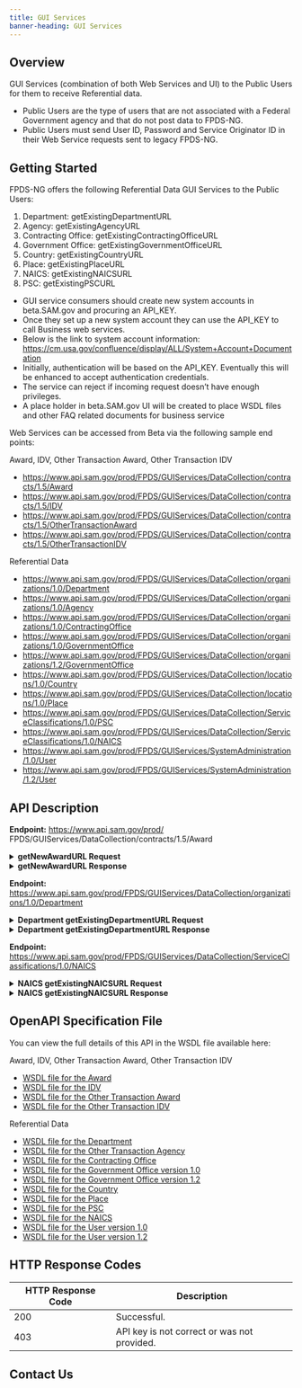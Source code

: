 ```yaml
---
title: GUI Services
banner-heading: GUI Services
---
```


<link rel="stylesheet" type="text/css" href="../../assets/swaggerui-dist/swagger-ui.css" >


## Overview
GUI Services (combination of both Web Services and UI) to the Public Users for them to receive Referential data. 

* Public Users are the type of users that are not associated with a Federal Government agency and that do not post data to FPDS-NG.
* Public Users must send User ID, Password and Service Originator ID in their Web Service requests sent to legacy FPDS-NG.

## Getting Started
FPDS-NG offers the following Referential Data GUI Services to the Public Users:

1. Department: getExistingDepartmentURL
2. Agency: getExistingAgencyURL
3. Contracting Office: getExistingContractingOfficeURL
4. Government Office: getExistingGovernmentOfficeURL
5. Country: getExistingCountryURL
6. Place: getExistingPlaceURL
7. NAICS: getExistingNAICSURL
8. PSC: getExistingPSCURL

* GUI service consumers should create new system accounts in beta.SAM.gov and procuring an API_KEY. 
* Once they set up a new system account they can use the API_KEY to call Business web services. 
* Below is the link to system account information:
  https://cm.usa.gov/confluence/display/ALL/System+Account+Documentation
* Initially, authentication will be based on the API_KEY. Eventually this will be enhanced to accept authentication credentials.
* The service can reject if incoming request doesn’t have enough privileges.   
* A place holder in beta.SAM.gov UI will be created to place WSDL files and other FAQ related documents for business service

Web Services can be accessed from Beta via the following sample end points:

Award, IDV, Other Transaction Award, Other Transaction IDV
*	https://www.api.sam.gov/prod/FPDS/GUIServices/DataCollection/contracts/1.5/Award 
*	https://www.api.sam.gov/prod/FPDS/GUIServices/DataCollection/contracts/1.5/IDV 
*	https://www.api.sam.gov/prod/FPDS/GUIServices/DataCollection/contracts/1.5/OtherTransactionAward 
*	https://www.api.sam.gov/prod/FPDS/GUIServices/DataCollection/contracts/1.5/OtherTransactionIDV

Referential Data
*	https://www.api.sam.gov/prod/FPDS/GUIServices/DataCollection/organizations/1.0/Department
*	https://www.api.sam.gov/prod/FPDS/GUIServices/DataCollection/organizations/1.0/Agency
*	https://www.api.sam.gov/prod/FPDS/GUIServices/DataCollection/organizations/1.0/ContractingOffice
*	https://www.api.sam.gov/prod/FPDS/GUIServices/DataCollection/organizations/1.0/GovernmentOffice
*	https://www.api.sam.gov/prod/FPDS/GUIServices/DataCollection/organizations/1.2/GovernmentOffice
*	https://www.api.sam.gov/prod/FPDS/GUIServices/DataCollection/locations/1.0/Country
*	https://www.api.sam.gov/prod/FPDS/GUIServices/DataCollection/locations/1.0/Place
*	https://www.api.sam.gov/prod/FPDS/GUIServices/DataCollection/ServiceClassifications/1.0/PSC
*	https://www.api.sam.gov/prod/FPDS/GUIServices/DataCollection/ServiceClassifications/1.0/NAICS
*	https://www.api.sam.gov/prod/FPDS/GUIServices/SystemAdministration/1.0/User
*	https://www.api.sam.gov/prod/FPDS/GUIServices/SystemAdministration/1.2/User

 

## API Description

**Endpoint:** https://www.api.sam.gov/prod/ FPDS/GUIServices/DataCollection/contracts/1.5/Award 
<details>
<summary><b>getNewAwardURL Request</b></summary>
<p>
<code><pre>
&lt;?xml version="1.0" encoding="UTF-8"?&gt;
&lt;soapenv:Envelope xmlns:soapenv="http://schemas.xmlsoap.org/soap/envelope/" xmlns:fpds="https://www.fpds.gov/FPDS" xmlns:urn="urn:FPDS.GUIServices.DataCollection.contracts.Award"&gt;
   &lt;soapenv:Header /&gt;
   &lt;soapenv:Body&gt;
      &lt;urn:getNewAwardURL&gt;
         &lt;authenticationKey&gt;
            &lt;fpds:userID /&gt;
            &lt;fpds:password /&gt;
            &lt;fpds:serviceOriginatorID /&gt;
         &lt;/authenticationKey&gt;
         &lt;award version="?"&gt;
            &lt;fpds:awardID&gt;
               &lt;fpds:awardContractID&gt;
                  &lt;fpds:agencyID name="?" departmentID="?" departmentName="?"&gt;9700&lt;/fpds:agencyID&gt;
                  &lt;fpds:PIID&gt;FA252119VJMJM&lt;/fpds:PIID&gt;
               &lt;/fpds:awardContractID&gt;
            &lt;/fpds:awardID&gt;
            &lt;fpds:relevantContractDates&gt;
               &lt;fpds:signedDate&gt;2018-10-11 00:00:00&lt;/fpds:signedDate&gt;
            &lt;/fpds:relevantContractDates&gt;
            &lt;fpds:purchaserInformation&gt;
               &lt;fpds:contractingOfficeAgencyID name="?" departmentID="?" departmentName="?"&gt;5700&lt;/fpds:contractingOfficeAgencyID&gt;
               &lt;fpds:contractingOfficeID name="?" regionCode="?"&gt;FA2521&lt;/fpds:contractingOfficeID&gt;
            &lt;/fpds:purchaserInformation&gt;
            &lt;fpds:contractData&gt;
               &lt;fpds:contractActionType description="?" part8OrPart13="?"&gt;B&lt;/fpds:contractActionType&gt;
            &lt;/fpds:contractData&gt;
         &lt;/award&gt;
      &lt;/urn:getNewAwardURL&gt;
   &lt;/soapenv:Body&gt;
&lt;/soapenv:Envelope&gt;
</pre></code></p>
</details>

<details>
<summary><b>getNewAwardURL Response</b></summary>
<p>
<code><pre>
&lt;?xml version="1.0" encoding="UTF-8"?&gt;
&lt;soapenv:Envelope xmlns:soapenv="http://schemas.xmlsoap.org/soap/envelope/" xmlns:xsd="http://www.w3.org/2001/XMLSchema" xmlns:xsi="http://www.w3.org/2001/XMLSchema-instance"&gt;
   &lt;soapenv:Body&gt;
      &lt;ns1:getNewAwardURLResponse xmlns:ns1="urn:FPDS.GUIServices.DataCollection.contracts.Award" soapenv:encodingStyle="http://schemas.xmlsoap.org/soap/encoding/"&gt;
         &lt;ns1:getNewAwardURLResponse xmlns:ns1="https://www.fpds.gov/FPDS"&gt;
            &lt;ns1:requestNumber&gt;2086954286&lt;/ns1:requestNumber&gt;
            &lt;ns1:confirmationNumber&gt;1023905113&lt;/ns1:confirmationNumber&gt;
            &lt;ns1:outputMessages&gt;
               &lt;ns1:listOfErrors /&gt;
               &lt;ns1:listOfWarnings /&gt;
               &lt;ns1:listOfInfoMessages /&gt;
            &lt;/ns1:outputMessages&gt;
            &lt;ns1:awardURL&gt;https://beta.fpds.gov/common/jsp/LaunchWebPage.jsp?command=execute&amp;requestid=85088361&amp;version=1.5&lt;/ns1:awardURL&gt;
         &lt;/ns1:getNewAwardURLResponse&gt;
      &lt;/ns1:getNewAwardURLResponse&gt;
   &lt;/soapenv:Body&gt;
&lt;/soapenv:Envelope&gt;
</pre></code></p>
</details>


**Endpoint:** https://www.api.sam.gov/prod/FPDS/GUIServices/DataCollection/organizations/1.0/Department 
<details>
<summary><b>Department getExistingDepartmentURL Request</b></summary>
<p>
<code><pre>
&lt;urn:getExistingDepartmentURL&gt;
    &lt;authenticationKey&gt;
      &lt;fpds:userID&gt;XXXXXX&lt;/fpds:userID&gt;
      &lt;fpds:password&gt;XXXXXXX&lt;/fpds:password&gt;
      &lt;fpds:serviceOriginatorID&gt;XXXXX&lt;/fpds:serviceOriginatorID&gt;
    &lt;/authenticationKey&gt;
    &lt;departmentID&gt;9700&lt;/departmentID&gt;
&lt;/urn:getExistingDepartmentURL&gt;
</pre></code></p>
</details>

<details>
<summary><b>Department getExistingDepartmentURL Response</b></summary>
<p>
<code><pre>
&lt;?xml version="1.0" encoding="UTF-8"?&gt;
&lt;ns1:getExistingDepartmentURLResponse xmlns:ns1="https://www.fpds.gov/FPDS"&gt;
   &lt;ns1:requestNumber&gt;1434306305&lt;/ns1:requestNumber&gt;
   &lt;ns1:confirmationNumber&gt;385744666&lt;/ns1:confirmationNumber&gt;
   &lt;ns1:outputMessages&gt;
      &lt;ns1:listOfErrors /&gt;
      &lt;ns1:listOfWarnings /&gt;
      &lt;ns1:listOfInfoMessages /&gt;
   &lt;/ns1:outputMessages&gt;
   &lt;ns1:departmentURL&gt;https://www.fpds.gov/common/jsp/LaunchWebPage.jsp?command=execute&amp;requestid=92847204&lt;/ns1:departmentURL&gt;
&lt;/ns1:getExistingDepartmentURLResponse&gt;
</pre></code></p>
</details>


<!--**Endpoint:** https://www.api.sam.gov/prod/FPDS/GUIServices/DataCollection/organizations/1.0/Agency
<details>
<summary><b>Agency getExistingAgencyURL  Request</b></summary>
<p>
<code><pre>

</pre></code></p>
</details>

<details>
<summary><b>Agency getExistingAgencyURL Response</b></summary>
<p>
<code><pre>

</pre></code></p>
</details>



**Endpoint:** https://www.api.sam.gov/prod/FPDS/GUIServices/DataCollection/organizations/1.0/ContractingOffice 
<details>
<summary><b>Contracting Office getExistingContractingOfficeURL Request</b></summary>
<p>
<code><pre>

</pre></code></p>
</details>

<details>
<summary><b>Contracting Office getExistingContractingOfficeURL Response</b></summary>
<p>
<code><pre>
&lt;?xml version="1.0" encoding="UTF-8"?&gt;

</pre></code></p>
</details>



**Endpoint:** https://www.api.sam.gov/prod/FPDS/GUIServices/DataCollection/organizations/1.0/GovernmentOffice
<details>
<summary><b>Government Office getExistingGovernmentOfficeURL  Request</b></summary>
<p>
<code><pre>

</pre></code></p>
</details>

<details>
<summary><b>Government Office getExistingGovernmentOfficeURL Response</b></summary>
<p>
<code><pre>

</pre></code></p>
</details>



**Endpoint:** https://www.api.sam.gov/prod/FPDS/GUIServices/DataCollection/organizations/1.2/GovernmentOffice
<details>
<summary><b>Government Office getExistingGovernmentOfficeURL  Request</b></summary>
<p>
<code><pre>

</pre></code></p>
</details>

<details>
<summary><b>Government Office getExistingGovernmentOfficeURL Response</b></summary>
<p>
<code><pre>

</pre></code></p>
</details>



**Endpoint:** https://www.api.sam.gov/prod/FPDS/GUIServices/DataCollection/locations/1.0/Country
<details>
<summary><b>Country getExistingCountryURL Request</b></summary>
<p>
<code><pre>

</pre></code></p>
</details>
 
<details>
<summary><b>Country getExistingCountryURL Response</b></summary>
<p>
<code><pre>

</pre></code></p>
</details>



**Endpoint:** https://www.api.sam.gov/prod/FPDS/GUIServices/DataCollection/locations/1.0/Place
<details>
<summary><b>Place getExistingPlaceURL Request</b></summary>
<p>
<code><pre>

</pre></code></p>
</details>

<details>
<summary><b>Place getExistingPlaceURL Response</b></summary>
<p>
<code><pre>

</pre></code></p>
</details>

**Endpoint:** https://www.api.sam.gov/prod/FPDS/GUIServices/DataCollection/ServiceClassifications/1.0/PSC
<details>
<summary><b>PSC getExistingPSCURL Request</b></summary>
<p>
<code><pre>

</pre></code></p>
</details>

<details>
<summary><b>PSC getExistingPSCURL Response</b></summary>
<p>
<code><pre>

</pre></code></p>
</details>-->

**Endpoint:** https://www.api.sam.gov/prod/FPDS/GUIServices/DataCollection/ServiceClassifications/1.0/NAICS
<details>
<summary><b>NAICS getExistingNAICSURL Request</b></summary>
<p>
<code><pre>
&lt;urn:getExistingNAICSURL&gt;
    &lt;authenticationKey&gt;
     &lt;fpds:userID&gt;XXXXXXX&lt;/fpds:userID&gt;
     &lt;fpds:password&gt;XXXXXX&lt;/fpds:password&gt;
     &lt;fpds:serviceOriginatorID&gt;XXXXX&lt;/fpds:serviceOriginatorID&gt;
    &lt;/authenticationKey&gt;
    &lt;NAICSCode&gt;111110&lt;/NAICSCode&gt;
&lt;/urn:getExistingNAICSURL&gt; 
</pre></code></p>
</details>

<details>
<summary><b>NAICS getExistingNAICSURL Response</b></summary>
<p>
<code><pre>
&lt;?xml version="1.0" encoding="UTF-8"?&gt;
&lt;ns1:getExistingNAICSURLResponse xmlns:ns1="https://www.fpds.gov/FPDS"&gt;
   &lt;ns1:requestNumber&gt;1434304093&lt;/ns1:requestNumber&gt;
   &lt;ns1:confirmationNumber&gt;385742977&lt;/ns1:confirmationNumber&gt;
   &lt;ns1:outputMessages&gt;
      &lt;ns1:listOfErrors /&gt;
      &lt;ns1:listOfWarnings /&gt;
      &lt;ns1:listOfInfoMessages /&gt;
   &lt;/ns1:outputMessages&gt;
   &lt;ns1:NAICSURL&gt;https://www.fpds.gov/common/jsp/LaunchWebPage.jsp?command=execute&amp;requestid=92846459&lt;/ns1:NAICSURL&gt;
&lt;/ns1:getExistingNAICSURLResponse&gt;
</pre></code></p>
</details>

## OpenAPI Specification File 
You can view the full details of this API in the WSDL file available here: 

Award, IDV, Other Transaction Award, Other Transaction IDV
* <a href="v1/Award.wsdl">WSDL file for the Award</a>
* <a href="v1/IDV.wsdl">WSDL file for the IDV</a>
* <a href="v1/OtherTransactionAward.wsdl">WSDL file for the Other Transaction Award</a>
* <a href="v1/OtherTransactionIDV.wsdl">WSDL file for the Other Transaction IDV</a>

Referential Data
* <a href="v1/Department.wsdl">WSDL file for the Department</a>
* <a href="v1/Agency.wsdl">WSDL file for the Other Transaction Agency</a>
* <a href="v1/ContractingOffice.wsdl">WSDL file for the Contracting Office</a>
* <a href="v1/GovernmentOffice.wsdl">WSDL file for the Government Office version 1.0</a>
* <a href="v1/GovernmentOffice-V1.2.wsdl">WSDL file for the Government Office version 1.2</a>
* <a href="v1/Country.wsdl">WSDL file for the Country</a>
* <a href="v1/Place.wsdl">WSDL file for the Place</a>
* <a href="v1/PSC.wsdl">WSDL file for the PSC</a>
* <a href="v1/NAICS.wsdl">WSDL file for the NAICS</a>
* <a href="v1/User.wsdl">WSDL file for the User version 1.0</a>
* <a href="v1/User.wsdl">WSDL file for the User version 1.2</a>


## HTTP Response Codes

| HTTP Response Code | Description |
| ---- | ----------- |
| 200 | Successful. |
| 403 | API key is not correct or was not provided. |


## Contact Us